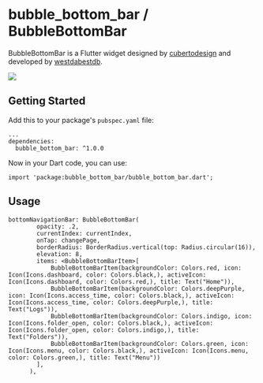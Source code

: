 # bubble_bottom_bar / BubbleBottomBar

BubbleBottomBar is a Flutter widget designed by [cubertodesign](https://www.instagram.com/cubertodesign/) and developed by [westdabestdb](https://www.instagram.com/westdabestdb/).

![](https://media.giphy.com/media/tK9LhfHJ5qT71d7lYa/giphy.gif)
## Getting Started
Add this to your package's `pubspec.yaml` file:
```
...
dependencies:
  bubble_bottom_bar: ^1.0.0
```

Now in your Dart code, you can use:
```
import 'package:bubble_bottom_bar/bubble_bottom_bar.dart';
```

## Usage
```
bottomNavigationBar: BubbleBottomBar(
        opacity: .2,
        currentIndex: currentIndex,
        onTap: changePage,
        borderRadius: BorderRadius.vertical(top: Radius.circular(16)),
        elevation: 8,
        items: <BubbleBottomBarItem>[
            BubbleBottomBarItem(backgroundColor: Colors.red, icon: Icon(Icons.dashboard, color: Colors.black,), activeIcon: Icon(Icons.dashboard, color: Colors.red,), title: Text("Home")),
            BubbleBottomBarItem(backgroundColor: Colors.deepPurple, icon: Icon(Icons.access_time, color: Colors.black,), activeIcon: Icon(Icons.access_time, color: Colors.deepPurple,), title: Text("Logs")),
            BubbleBottomBarItem(backgroundColor: Colors.indigo, icon: Icon(Icons.folder_open, color: Colors.black,), activeIcon: Icon(Icons.folder_open, color: Colors.indigo,), title: Text("Folders")),
            BubbleBottomBarItem(backgroundColor: Colors.green, icon: Icon(Icons.menu, color: Colors.black,), activeIcon: Icon(Icons.menu, color: Colors.green,), title: Text("Menu"))
        ],
      ),
```

